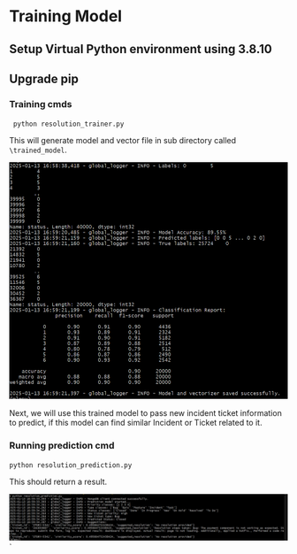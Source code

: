 # Training Model


## Setup Virtual Python environment using 3.8.10

## Upgrade pip

### Training cmds
` python resolution_trainer.py`

This will generate model and vector file in sub directory called `\trained_model`.

![alt text](image.png)

Next, we will use this trained model to pass new incident ticket information to predict, if this model can find similar Incident or Ticket related to it. 

### Running prediction cmd
`python resolution_prediction.py`

This should return a result.

![alt text](image-1.png)
`